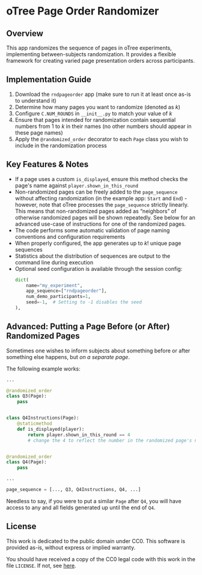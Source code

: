 # oTree Page Order Randomizer

## Overview

This app randomizes the sequence of pages in oTree experiments, implementing between-subjects randomization. It provides a flexible framework for creating varied page presentation orders across participants.

## Implementation Guide

1. Download the `rndpageorder` app (make sure to run it at least once as-is to understand it)
2. Determine how many pages you want to randomize (denoted as *k*)
3. Configure `C.NUM_ROUNDS` in `__init__.py` to match your value of *k*
4. Ensure that pages intended for randomization contain sequential numbers from 1 to *k* in their names (no other numbers should appear in these page names)
5. Apply the `@randomized_order` decorator to each `Page` class you wish to include in the randomization process

## Key Features & Notes

- If a page uses a custom `is_displayed`, ensure this method checks the page's name against `player.shown_in_this_round`
- Non-randomized pages can be freely added to the `page_sequence` without affecting randomization (in the example app: `Start` and `End`) - however, note that oTree processes the `page_sequence` strictly linearly. This means that non-randomized pages added as “neighbors” of otherwise randomized pages will be shown repeatedly. See below for an advanced use-case of instructions for one of the randomized pages.
- The code performs some automatic validation of page naming conventions and configuration requirements
- When properly configured, the app generates up to *k*! unique page sequences
- Statistics about the distribution of sequences are output to the command line during execution
- Optional seed configuration is available through the session config:
  ```python
  dict(
      name="my_experiment",
      app_sequence=["rndpageorder"],
      num_demo_participants=1,
      seed=-1,  # Setting to -1 disables the seed
  ),
  ```

## Advanced: Putting a Page Before (or After) Randomized Pages

Sometimes one wishes to inform subjects about something before or after something else happens, but *on a separate page*.

The following example works:

```python
...

@randomized_order
class Q3(Page):
    pass


class Q4Instructions(Page):
    @staticmethod
    def is_displayed(player):
        return player.shown_in_this_round == 4
        # change the 4 to reflect the number in the randomized page's name


@randomized_order
class Q4(Page):
    pass

...

page_sequence = [..., Q3, Q4Instructions, Q4, ...]
```

Needless to say, if you were to put a similar `Page` after `Q4`, you will have access to any and all fields generated up until the end of `Q4`.

## License

This work is dedicated to the public domain under CC0. This software is provided as-is, without express or implied warranty.

You should have received a copy of the CC0 legal code with this work in the file `LICENSE`. If not, see [here](https://creativecommons.org/publicdomain/zero/1.0/).
